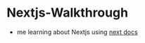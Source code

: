 # Nextjs-Walkthrough

- me learning about Nextjs using [next docs](https://nextjs.org/learn/foundations/about-nextjs?utm_source=next-site&utm_medium=homepage-cta&utm_campaign=next-website)
